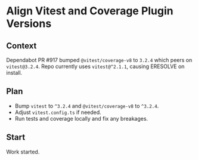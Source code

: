 # Align Vitest and Coverage Plugin Versions

## Context

Dependabot PR #917 bumped `@vitest/coverage-v8` to `3.2.4` which peers on `vitest@3.2.4`. Repo currently uses `vitest@^2.1.1`, causing ERESOLVE on install.

## Plan

- Bump `vitest` to `^3.2.4` and `@vitest/coverage-v8` to `^3.2.4`.
- Adjust `vitest.config.ts` if needed.
- Run tests and coverage locally and fix any breakages.

## Start

Work started.
